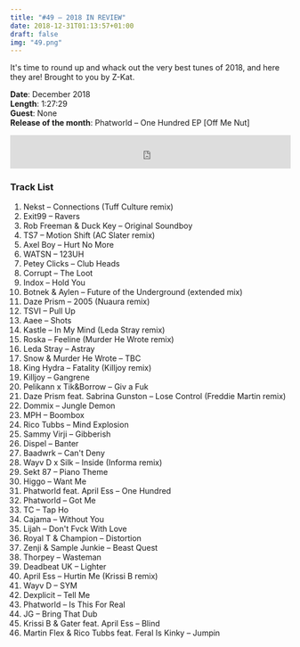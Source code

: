 ```yaml
---
title: "#49 – 2018 IN REVIEW"
date: 2018-12-31T01:13:57+01:00
draft: false
img: "49.png"
---
```


It's time to round up and whack out the very best tunes of 2018, and here they are! Brought to you by Z-Kat.

**Date**: December 2018  
**Length**: 1:27:29  
**Guest**: None  
**Release of the month**: Phatworld – One Hundred EP [Off Me Nut]

<div>
<iframe width="100%" height="60" src="https://www.mixcloud.com/widget/iframe/?hide_cover=1&mini=1&feed=%2Fzkat%2Fmasquerave-podcast-49-2018-in-review%2F" frameborder="0" ></iframe>
</div>

### Track List

1. Nekst – Connections (Tuff Culture remix)
2. Exit99 – Ravers
3. Rob Freeman & Duck Key – Original Soundboy
4. TS7 – Motion Shift (AC Slater remix)
5. Axel Boy – Hurt No More
6. WATSN – 123UH
7. Petey Clicks – Club Heads
8. Corrupt – The Loot
9. Indox – Hold You
10. Botnek & Aylen – Future of the Underground (extended mix)
11. Daze Prism – 2005 (Nuaura remix)
12. TSVI – Pull Up
13. Aaee – Shots
14. Kastle – In My Mind (Leda Stray remix)
15. Roska – Feeline (Murder He Wrote remix)
16. Leda Stray – Astray
17. Snow & Murder He Wrote – TBC
18. King Hydra – Fatality (Killjoy remix)
19. Killjoy – Gangrene
20. Pelikann x Tik&Borrow – Giv a Fuk
21. Daze Prism feat. Sabrina Gunston – Lose Control (Freddie Martin remix)
22. Dommix – Jungle Demon
23. MPH – Boombox
24. Rico Tubbs – Mind Explosion
25. Sammy Virji – Gibberish
26. Dispel – Banter
27. Baadwrk – Can't Deny
28. Wayv D x Silk – Inside (Informa remix)
29. Sekt 87 – Piano Theme
30. Higgo – Want Me
31. Phatworld feat. April Ess – One Hundred
32. Phatworld – Got Me
33. TC – Tap Ho
34. Cajama – Without You
35. Lijah – Don't Fvck With Love
36. Royal T & Champion – Distortion
37. Zenji & Sample Junkie – Beast Quest
38. Thorpey – Wasteman
39. Deadbeat UK – Lighter
40. April Ess – Hurtin Me (Krissi B remix)
41. Wayv D – SYM
42. Dexplicit – Tell Me
43. Phatworld – Is This For Real
44. JG – Bring That Dub
45. Krissi B & Gater feat. April Ess – Blind
46. Martin Flex & Rico Tubbs feat. Feral Is Kinky – Jumpin
